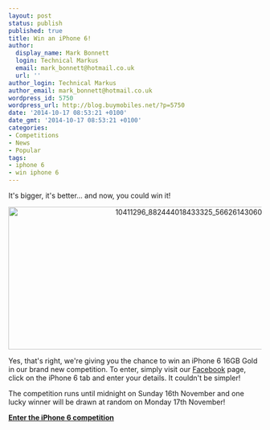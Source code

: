 ```yaml
---
layout: post
status: publish
published: true
title: Win an iPhone 6!
author:
  display_name: Mark Bonnett
  login: Technical Markus
  email: mark_bonnett@hotmail.co.uk
  url: ''
author_login: Technical Markus
author_email: mark_bonnett@hotmail.co.uk
wordpress_id: 5750
wordpress_url: http://blog.buymobiles.net/?p=5750
date: '2014-10-17 08:53:21 +0100'
date_gmt: '2014-10-17 08:53:21 +0100'
categories:
- Competitions
- News
- Popular
tags:
- iphone 6
- win iphone 6
---
```

<p><span class="postStandFirst">It's bigger, it's better... and now, you could win it!</span></p>
<p style="text-align: center;"><a href="https://www.facebook.com/BuyMobiles/app_143103275748075"><img class="aligncenter  wp-image-5747" alt="10411296_882444018433325_56626143060577773_n" src="https://a1comms-blog-buymobiles.storage.googleapis.com/2014/09/10411296_882444018433325_56626143060577773_n.jpg" width="766" height="284" /></a></p>
<p>Yes, that's right, we're giving you the chance to win an iPhone 6 16GB Gold in our brand new competition. To enter, simply visit our <a href="https://www.facebook.com/BuyMobiles/app_143103275748075">Facebook</a> page, click on the iPhone 6 tab and enter your details. It couldn't be simpler!</p>
<p>The competition runs until midnight on Sunday 16th November and one lucky winner will be drawn at random on Monday 17th November!</p>
<p><a href="https://www.facebook.com/BuyMobiles/app_143103275748075"><strong>Enter the iPhone 6 competition</strong></a></p>
